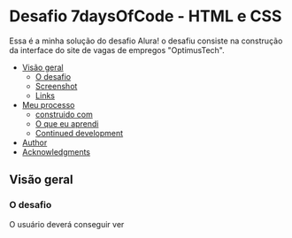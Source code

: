 # Desafio 7daysOfCode - HTML e CSS
Essa é a minha solução do desafio Alura! o desafiu consiste na construção da interface do site de vagas de empregos "OptimusTech".

- [Visão geral](#overview)
  - [O desafio](#the-challenge)
  - [Screenshot](#screenshot)
  - [Links](#links)
- [Meu processo](#my-process)
  - [construido com](#built-with)
  - [O que eu aprendi](#what-i-learned)
  - [Continued development](#continued-development)
- [Author](#author)
- [Acknowledgments](#acknowledgments)

## Visão geral

### O desafio

O usuário deverá conseguir ver
